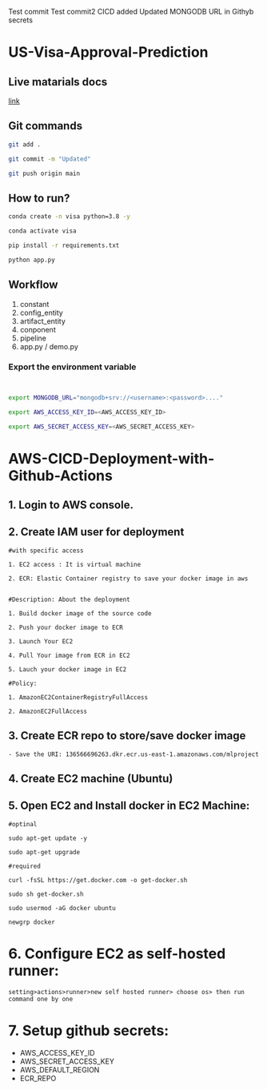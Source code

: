 Test commit
Test commit2
CICD added
Updated MONGODB URL in Githyb secrets

# US-Visa-Approval-Prediction

## Live matarials docs

[link](https://docs.google.com/document/d/1UFiHnyKRqgx8Lodsvdzu58LbVjdWHNf-uab2WmhE0A4/edit?usp=sharing)


## Git commands

```bash
git add .

git commit -m "Updated"

git push origin main
```

## How to run?

```bash
conda create -n visa python=3.8 -y
```

```bash
conda activate visa
```

```bash
pip install -r requirements.txt
```

```bash
python app.py
```


## Workflow

1. constant
2. config_entity
3. artifact_entity
4. conponent
5. pipeline
6. app.py / demo.py


### Export the  environment variable
```bash


export MONGODB_URL="mongodb+srv://<username>:<password>...."

export AWS_ACCESS_KEY_ID=<AWS_ACCESS_KEY_ID>

export AWS_SECRET_ACCESS_KEY=<AWS_SECRET_ACCESS_KEY>
```



# AWS-CICD-Deployment-with-Github-Actions

## 1. Login to AWS console.

## 2. Create IAM user for deployment

	#with specific access

	1. EC2 access : It is virtual machine

	2. ECR: Elastic Container registry to save your docker image in aws


	#Description: About the deployment

	1. Build docker image of the source code

	2. Push your docker image to ECR

	3. Launch Your EC2 

	4. Pull Your image from ECR in EC2

	5. Lauch your docker image in EC2

	#Policy:

	1. AmazonEC2ContainerRegistryFullAccess

	2. AmazonEC2FullAccess

	
## 3. Create ECR repo to store/save docker image
    - Save the URI: 136566696263.dkr.ecr.us-east-1.amazonaws.com/mlproject

	
## 4. Create EC2 machine (Ubuntu) 

## 5. Open EC2 and Install docker in EC2 Machine:
	
	
	#optinal

	sudo apt-get update -y

	sudo apt-get upgrade
	
	#required

	curl -fsSL https://get.docker.com -o get-docker.sh

	sudo sh get-docker.sh

	sudo usermod -aG docker ubuntu

	newgrp docker
	
# 6. Configure EC2 as self-hosted runner:
    setting>actions>runner>new self hosted runner> choose os> then run command one by one


# 7. Setup github secrets:

   - AWS_ACCESS_KEY_ID
   - AWS_SECRET_ACCESS_KEY
   - AWS_DEFAULT_REGION
   - ECR_REPO

    
